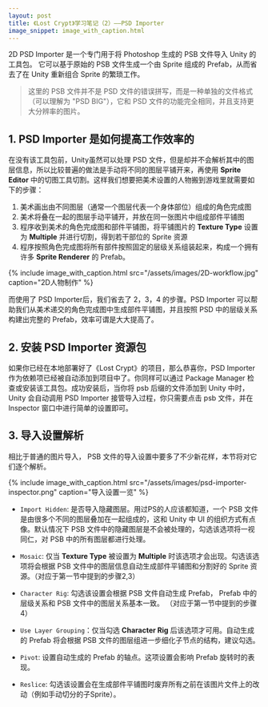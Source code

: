 ```yaml
---
layout: post
title: 《Lost Crypt》学习笔记（2）——PSD Importer
image_snippet: image_with_caption.html
---
```

2D PSD Importer 是一个专门用于将 Photoshop  生成的 PSB 文件导入 Unity 的工具包。 它可以基于原始的 PSB 文件生成一个由 Sprite 组成的 Prefab，从而省去了在 Unity 重新组合 Sprite 的繁琐工作。

> 这里的 PSB 文件并不是 PSD 文件的错误拼写，而是一种单独的文件格式（可以理解为 "PSD BIG"），它和 PSD 文件的功能完全相同，并且支持更大分辨率的图片。

## 1. PSD Importer 是如何提高工作效率的

在没有该工具包前，Unity虽然可以处理 PSD 文件，但是却并不会解析其中的图层信息，所以比较普遍的做法是手动将不同的图层平铺开来，再使用 **Sprite Editor** 中的切图工具切割。这样我们想要把美术设置的人物搬到游戏里就需要如下的步骤：

1. 美术画出由不同图层（通常一个图层代表一个身体部位）组成的角色完成图
2. 美术将叠在一起的图层手动平铺开，并放在同一张图片中组成部件平铺图
3. 程序收到美术的角色完成图和部件平铺图，将平铺图片的 **Texture Type** 设置为 **Multiple** 并进行切割，得到若干部位的 Sprite 资源
4. 程序按照角色完成图将所有部件按照固定的层级关系组装起来，构成一个拥有许多 **Sprite Renderer** 的 Prefab。

{% include image_with_caption.html src="/assets/images/2D-workflow.jpg" caption="2D人物制作" %}

而使用了 PSD Importer后，我们省去了 2，3，4 的步骤。PSD Importer 可以帮助我们从美术递交的角色完成图中生成部件平铺图，并且按照 PSD 中的层级关系构建出完整的 Prefab，效率可谓是大大提高了。

## 2. 安装 PSD Importer 资源包

如果你已经在本地部署好了《Lost Crypt》的项目，那么恭喜你，PSD Importer 作为依赖项已经被自动添加到项目中了。你同样可以通过 Package Manager 检查或安装该工具包。成功安装后，当你将 psb 后缀的文件添加到 Unity 中时，Unity 会自动调用 PSD Importer 接管导入过程，你只需要点击 psb 文件，并在 Inspector 窗口中进行简单的设置即可。

## 3. 导入设置解析

相比于普通的图片导入， PSB 文件的导入设置中要多了不少新花样，本节将对它们逐个解析。

{% include image_with_caption.html src="/assets/images/psd-importer-inspector.png" caption="导入设置一览" %}

- `Import Hidden`: 是否导入隐藏图层。用过PS的人应该都知道，一个 PSB 文件是由很多个不同的图层叠加在一起组成的，这和 Unity 中 UI 的组织方式有点像。默认情况下 PSB 文件中的隐藏图层是不会被处理的，勾选该选项将一视同仁，对 PSB 中的所有图层都进行处理。

- `Mosaic`: 仅当 **Texture Type** 被设置为 **Multiple** 时该选项才会出现。勾选该选项将会根据 PSB 文件中的图层信息自动生成部件平铺图和分割好的 Sprite 资源。（对应于第一节中提到的步骤2,3）

- `Character Rig`: 勾选该设置会根据 PSB 文件自动生成 Prefab， Prefab 中的层级关系和 PSB 文件中的图层关系基本一致。 （对应于第一节中提到的步骤4）

- `Use Layer Grouping`：仅当勾选 **Character Rig** 后该选项才可用。自动生成的 Prefab 将会根据 PSB 文件的图层组进一步细化子节点的结构，建议勾选。

- `Pivot`: 设置自动生成的 Prefab 的轴点。这项设置会影响 Prefab 旋转时的表现。

- `Reslice`: 勾选该设置会在生成部件平铺图时废弃所有之前在该图片文件上的改动（例如手动切分的子Sprite）。
